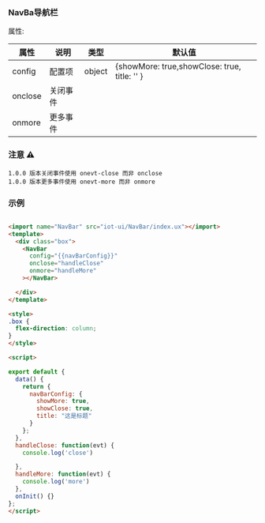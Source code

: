 ### NavBa导航栏

属性:

| 属性  | 说明   |  类型 | 默认值  |
| -----| ---- | ---- | ---- |
|  config | 配置项| object | {showMore: true,showClose: true, title: '' } |
| onclose | 关闭事件 | | |
| onmore | 更多事件 | | |


### 注意 ⚠️

```
1.0.0 版本关闭事件使用 onevt-close 而非 onclose
1.0.0 版本更多事件使用 onevt-more 而非 onmore

```

### 示例

``` html

<import name="NavBar" src="iot-ui/NavBar/index.ux"></import>
<template>
  <div class="box">
    <NavBar
      config="{{navBarConfig}}"
      onclose="handleClose"
      onmore="handleMore"
    ></NavBar>

  </div>
</template>

<style>
.box {
  flex-direction: column;
}
</style>

<script>

export default {
  data() {
    return {
      navBarConfig: {
        showMore: true,
        showClose: true,
        title: "这是标题"
      }
    };
  },
  handleClose: function(evt) {
    console.log('close')

  },
  handleMore: function(evt) {
    console.log('more')
  },
  onInit() {}
};
</script>


```